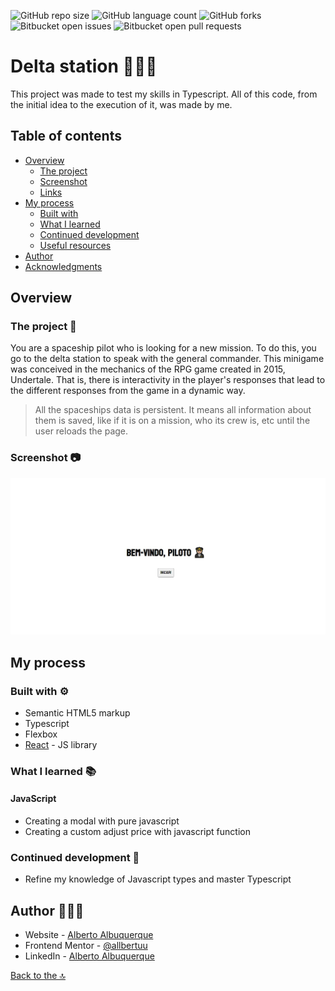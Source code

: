 ![GitHub repo size](https://img.shields.io/github/repo-size/allbertuu/typescript-project?style=for-the-badge)
![GitHub language count](https://img.shields.io/github/languages/count/allbertuu/typescript-project?style=for-the-badge)
![GitHub forks](https://img.shields.io/github/forks/allbertuu/typescript-project?style=for-the-badge)
![Bitbucket open issues](https://img.shields.io/bitbucket/issues/allbertuu/typescript-project?style=for-the-badge)
![Bitbucket open pull requests](https://img.shields.io/bitbucket/pr-raw/allbertuu/typescript-project?style=for-the-badge)

# Delta station 👨🏼‍✈️

This project was made to test my skills in Typescript. All of this code, from the initial idea to the execution of it, was made by me.

## Table of contents

- [Overview](#overview)
  - [The project](#the-project-)
  - [Screenshot](#screenshot-)
  - [Links](#links-)
- [My process](#my-process-)
  - [Built with](#built-with-)
  - [What I learned](#what-i-learned-)
  - [Continued development](#continued-development-)
  - [Useful resources](#useful-resources-)
- [Author](#author-%EF%B8%8F)
- [Acknowledgments](#acknowledgments-)

## Overview

### The project 🚀

You are a spaceship pilot who is looking for a new mission. To do this, you go to the delta station to speak with the general commander.
This minigame was conceived in the mechanics of the RPG game created in 2015, Undertale. That is, there is interactivity in the player's responses that lead to the different responses from the game in a dynamic way.

> All the spaceships data is persistent. It means all information about them is saved, like if it is on a mission, who its crew is, etc until the user reloads the page.

### Screenshot 📷

![Main image of the website](./screenshot.jpg)

## My process 

### Built with ⚙

- Semantic HTML5 markup
- Typescript
- Flexbox
- [React](https://reactjs.org/) - JS library

### What I learned 📚
 
#### JavaScript
- Creating a modal with pure javascript
- Creating a custom adjust price with javascript function

### Continued development 🎯

- Refine my knowledge of Javascript types and master Typescript

## Author 🙎🏻‍♂️

- Website - [Alberto Albuquerque](https://portfolio-allbertuu.vercel.app/)
- Frontend Mentor - [@allbertuu](https://www.frontendmentor.io/profile/allbertuu)
- LinkedIn - [Alberto Albuquerque](https://www.linkedin.com/in/albertov-albuquerque/)

[Back to the 🔝](#delta-station-)
